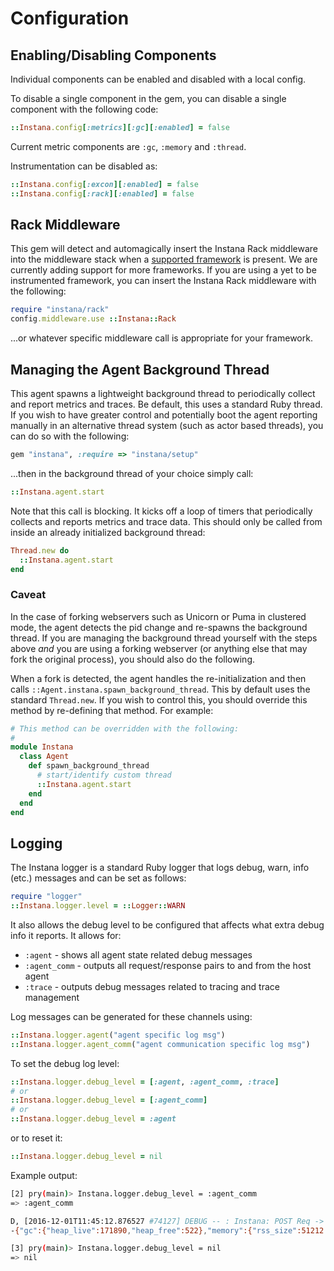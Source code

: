 # Configuration

## Enabling/Disabling Components

Individual components can be enabled and disabled with a local config.

To disable a single component in the gem, you can disable a single component with the following code:

```Ruby
::Instana.config[:metrics][:gc][:enabled] = false
```
Current metric components are `:gc`, `:memory` and `:thread`.

Instrumentation can be disabled as:

```Ruby
::Instana.config[:excon][:enabled] = false
::Instana.config[:rack][:enabled] = false
```

## Rack Middleware

This gem will detect and automagically insert the Instana Rack middleware into the middleware stack when a [supported framework](https://instana.atlassian.net/wiki/display/DOCS/Ruby) is present.  We are currently adding support for more frameworks.  If you are using a yet to be instrumented framework, you can insert the Instana Rack middleware with the following:

```Ruby
require "instana/rack"
config.middleware.use ::Instana::Rack
```

...or whatever specific middleware call is appropriate for your framework.


## Managing the Agent Background Thread

This agent spawns a lightweight background thread to periodically collect and report metrics and traces.  Be default, this uses a standard Ruby thread.  If you wish to have greater control and potentially boot the agent reporting manually in an alternative thread system (such as actor based threads), you can do so with the following:

```Ruby
gem "instana", :require => "instana/setup"
```

...then in the background thread of your choice simply call:

```Ruby
::Instana.agent.start
```

Note that this call is blocking.  It kicks off a loop of timers that periodically collects and reports metrics and trace data.  This should only be called from inside an already initialized background thread:

```Ruby
Thread.new do
  ::Instana.agent.start
end
```

### Caveat

In the case of forking webservers such as Unicorn or Puma in clustered mode, the agent detects the pid change and re-spawns the background thread.  If you are managing the background thread yourself with the steps above _and_ you are using a forking webserver (or anything else that may fork the original process), you should also do the following.

When a fork is detected, the agent handles the re-initialization and then calls `::Agent.instana.spawn_background_thread`.  This by default uses the standard `Thread.new`.  If you wish to control this, you should override this method by re-defining that method.  For example:

```ruby
# This method can be overridden with the following:
#
module Instana
  class Agent
    def spawn_background_thread
      # start/identify custom thread
      ::Instana.agent.start
    end
  end
end
```

## Logging

The Instana logger is a standard Ruby logger that logs debug, warn, info
(etc.) messages and can be set as follows:

```Ruby
require "logger"
::Instana.logger.level = ::Logger::WARN
```

It also allows the debug level to be configured that affects
what extra debug info it reports.  It allows for:

* `:agent` - shows all agent state related debug messages
* `:agent_comm` - outputs all request/response pairs to and from the
  host agent
* `:trace` - outputs debug messages related to tracing and trace management

Log messages can be generated for these channels using:

```Ruby
::Instana.logger.agent("agent specific log msg")
::Instana.logger.agent_comm("agent communication specific log msg")
```

To set the debug log level:

```Ruby
::Instana.logger.debug_level = [:agent, :agent_comm, :trace]
# or
::Instana.logger.debug_level = [:agent_comm]
# or
::Instana.logger.debug_level = :agent
```

or to reset it:

```Ruby
::Instana.logger.debug_level = nil
```

Example output:
```bash
[2] pry(main)> Instana.logger.debug_level = :agent_comm
=> :agent_comm

D, [2016-12-01T11:45:12.876527 #74127] DEBUG -- : Instana: POST Req -> -body-: http://127.0.0.1:42699/com.instana.plugin.ruby.74127 ->
-{"gc":{"heap_live":171890,"heap_free":522},"memory":{"rss_size":51212.0}}- Resp -> body:#<Net::HTTPOK:0x007faee2161078> -> -[]-

[3] pry(main)> Instana.logger.debug_level = nil
=> nil
```
